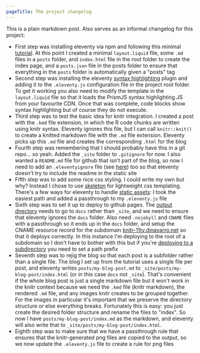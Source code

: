 ```yaml
---
pageTitle: The project changelog
---
```


This is a plain markdown post. Also serves as an informal changelog for this project:

- First step was installing eleventy via npm and following this minimal [tutorial](https://www.filamentgroup.com/lab/build-a-blog/). At this point I created a minimal `layout.liquid` file, some `.md` files in a `posts` folder, and `index.html` file in the root folder to create the index page, and a `posts.json` file in the posts folder to ensure that everything in the `posts` folder is automatically given a "posts" tag 
- Second step was installing the eleventy [syntax highlighting](https://www.11ty.dev/docs/plugins/syntaxhighlight/) plugin and adding it to the `.eleventy.js` configuration file in the project root folder. To get it working you also need to modify the template in the `layout.liquid` file so that it loads the PrismJS syntax highlighting JS from your favourite CDN. Once that was complete, code blocks show syntax highlighting but of course they do not execute.
- Third step was to test the basic idea for knitr integration. I created a post with the `.kmd` file extension, in which the R code chunks are written using knitr syntax. Eleventy ignores this file, but I can call `knitr::knit()` to create a knitted markdown file with the `.md` file extension. Eleventy picks up this `.md` file and creates the corresponding `.html` for the blog 
- Fourth step was remembering that I should probably have this in a git repo... so yeah. Added the `_site` folder to `.gitignore` for now. I also wanted a `README.md` file for github that isn't part of the blog, so now I need to add an `.eleventyignore` file (see [here](https://www.11ty.dev/docs/ignores/)) too so that eleventy doesn't try to include the readme in the static site
- Fifth step was to add some nice css styling. I could write my own but why? Instead I chose to use [skeleton](https://getskeleton.com) for lightweight css templating. There's a few ways for eleventy to handle [static assets](https://www.11ty.dev/docs/assets/): I took the easiest path and added a passthrough to my `.eleventy.js` file
- Sixth step was to set it up to deploy to github pages. The [output directory](https://www.11ty.dev/docs/config/#output-directory) needs to go to `docs` rather than `_site`, and we need to ensure that eleventy ignores the `docs` folder. Also need `.nojekyll` and `CNAME` files with a passthrough so it ends up in the `docs` folder, and setup the CNAME resource record for the subdomain [knitr-11ty.djnavarro.net](https://knitr-11ty.djnavarro.net) so that it deploys correctly. In this instance I'm deploying to the root of a subdomain so I don't have to bother with this but if you're [deploying to a subdirectory](https://www.11ty.dev/docs/config/#deploy-to-a-subdirectory-with-a-path-prefix) you need to set a path prefix
- Seventh step was to rejig the blog so that each post is a subfolder rather than a single file. The blog I set up from the tutorial uses a single file per post, and eleventy writes `posts/my-blog-post.md` to `_site/posts/my-blog-post/index.html` (or in this case `docs` not `_site`). That's convenient if the whole blog post is just a single markdown file but it won't work in the knitr context because we need the `.kmd` file (knitr markdown), the rendered `.md` file, and any images knitr creates to be grouped together. For the images in particular it's important that we preserve the directory structure or else everything breaks. Fortunately this is easy: you just create the desired folder structure and rename the files to "index". So now I have `posts/my-blog-post/index.md` as the markdown, and eleventy will also write that to `_site/posts/my-blog-post/index.html`.
- Eighth step was to make sure that we have a passthrough rule that ensures that the knitr-generated png files are copied to the output, so we now update the `.eleventy.js` file to create a rule for png files
